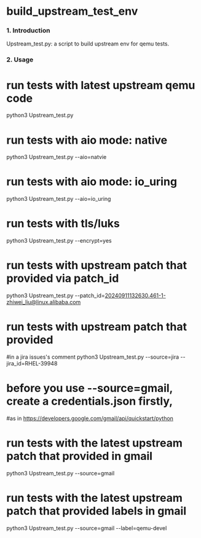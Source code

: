 # build_upstream_test_env
### 1. Introduction
Upstream_test.py: a script to build upstream env for qemu tests.

### 2. Usage
# run tests with latest upstream qemu code
python3 Upstream_test.py

# run tests with aio mode: native
python3 Upstream_test.py --aio=natvie

# run tests with aio mode: io_uring
python3 Upstream_test.py --aio=io_uring

# run tests with tls/luks
python3 Upstream_test.py --encrypt=yes

# run tests with upstream patch that provided via patch_id
python3 Upstream_test.py --patch_id=20240911132630.461-1-zhiwei_liu@linux.alibaba.com

# run tests with upstream patch that provided
#in a jira issues's comment
python3 Upstream_test.py --source=jira --jira_id=RHEL-39948

# before you use --source=gmail, create a credentials.json firstly,
#as in https://developers.google.com/gmail/api/quickstart/python
# run tests with the latest upstream patch that provided in gmail
python3 Upstream_test.py --source=gmail

# run tests with the latest upstream patch that provided labels in gmail
python3 Upstream_test.py --source=gmail --label=qemu-devel
